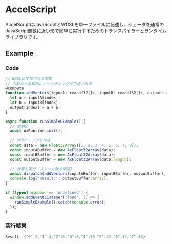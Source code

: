 # AccelScript

AccelScriptはJavaScriptとWGSLを単一ファイルに記述し、シェーダを通常のJavaScript関数に近い形で簡単に実行するためのトランスパイラーとランタイムライブラリです。

## Example

### Code

```js
// WGSLに変換される関数
// 引数から自動的にバインディングが生成される
@compute
function addVectors(inputA: read<f32[]>, inputB: read<f32[]>, output: write<f32[]>) {
  let a = inputA[index];
  let b = inputB[index];
  output[index] = a + b;
}

async function runSimpleExample() {
  // 初期化
  await AxRuntime.init();
  
  // GPUバッファを作成
  const data = new Float32Array([1, 2, 3, 4, 5, 6, 7, 8]);
  const inputABuffer = new AxFloat32Array(data);
  const inputBBuffer = new AxFloat32Array(data);
  const outputBuffer = new AxFloat32Array(data.length);
  
  // 計算を実行（スレッド数を指定）
  await dispatch(addVectors(inputABuffer, inputBBuffer, outputBuffer), data.length);
  console.log('Result:', outputBuffer.array);
}

if (typeof window !== 'undefined') {
  window.addEventListener('load', () => {
    runSimpleExample().catch(console.error);
  });
}
```

### 実行結果

```js
Result: {"0":2,"1":4,"2":6,"3":8,"4":10,"5":12,"6":14,"7":16}
```
